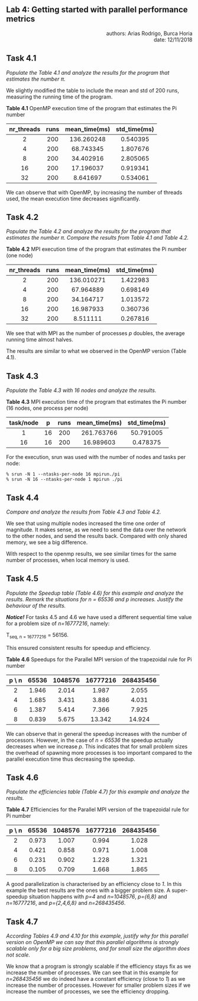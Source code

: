 ## Lab 4: Getting started with parallel performance metrics

<div style="text-align: right">authors: Arias Rodrigo, Burca Horia</div>

<div style="text-align: right">date: 12/11/2018</div>

## Task 4.1
*Populate the Table 4.1 and analyze the results for the program that
estimates the number π.*

We slightly modified the table to include the mean and std of 200 runs,
measuring the running time of the program.

**Table 4.1** OpenMP execution time of the program that estimates the Pi number

|nr_threads|runs    |mean_time(ms)   |std_time(ms)|
|:--------:|:------:|:--------------:|:----------:|
|2         |200     |136.260248      |0.540395    |
|4         |200     |68.743345       |1.807676    |
|8         |200     |34.402916       |2.805065    |
|16        |200     |17.196037       |0.919341    |
|32        |200     |8.641697        |0.534061    |

We can observe that with OpenMP, by increasing the number of threads used, the mean
execution time decreases significantly. 

## Task 4.2
*Populate the Table 4.2 and analyze the results for the program that estimates
the number π. Compare the results from Table 4.1 and Table 4.2.*

**Table 4.2** MPI execution time of the program that estimates the Pi number (one node)

|nr_threads|runs    |mean_time(ms)   |std_time(ms)|
|:--------:|:------:|:--------------:|:----------:|
|2         |200     |136.010271      |1.422983    |
|4         |200     |67.964889       |0.698149    |
|8         |200     |34.164717       |1.013572    |
|16        |200     |16.987933       |0.360736    |
|32        |200     |8.511111        |0.267816    |

We see that with MPI as the number of processes *p* doubles, the average running time
almost halves.

The results are similar to what we observed in the OpenMP version
(Table 4.1).

## Task 4.3
*Populate the Table 4.3 with 16 nodes and analyze the results.*

**Table 4.3** MPI execution time of the program that estimates the Pi number 
(16 nodes, one process per node)

|task/node|p       |runs    |mean_time(ms)   |std_time(ms)|
|:-------:|:------:|:------:|:--------------:|:----------:|
|1        |16      |200     |261.763766      |50.791005   |
|16       |16      |200     |16.989603       |0.478375    |

For the execution, srun was used with the number of nodes and tasks per node:

	% srun -N 1 --ntasks-per-node 16 mpirun./pi
	% srun -N 16 --ntasks-per-node 1 mpirun ./pi

## Task 4.4
*Compare and analyze the results from Table 4.3 and Table 4.2.*

We see that using multiple nodes increased the time one order of magnitude. It
makes sense, as we need to send the data over the network to the other nodes,
and send the results back. Compared with only shared memory, we see a big
difference.

With respect to the openmp results, we see similar times for the same number of
processes, when local memory is used.

## Task 4.5
*Populate the Speedup table (Table 4.6) for this example and analyze the results.
Remark the situations for n = 65536 and p increases. Justify the behaviour of
the results.*

***Notice!*** For tasks 4.5 and 4.6 we have used a different sequential time value for a problem size of 
*n=16777216*, namely:

T<sub>seq, n = 16777216</sub> = 56156.

This ensured consistent results for speedup and efficiency.

**Table 4.6** Speedups for the Parallel MPI version of the trapezoidal rule for Pi number

|p \ n        |65536         |1048576       |16777216      |268435456     |
|:-----------:|:------------:|:------------:|:------------:|:------------:|
|2            |1.946         |2.014         |1.987         |2.055         |
|4            |1.685         |3.431         |3.886         |4.031         |
|6            |1.387         |5.414         |7.366         |7.925         |
|8            |0.839         |5.675         |13.342        |14.924        |

We can observe that in general the speedup increases with the number of processors.
However, in the case of *n = 65536* the speedup actually decreases when we increase *p*.
This indicates that for small problem sizes the overhead of spawning more processes is too
important compared to the parallel execution time thus decreasing the speedup.

## Task 4.6
*Populate the efficiencies table (Table 4.7) for this example and analyze
the results.*

**Table 4.7** Efficiencies for the Parallel MPI version of the trapezoidal rule for Pi number

|p \ n        |65536         |1048576       |16777216      |268435456     |
|:-----------:|:------------:|:------------:|:------------:|:------------:|
|2            |0.973         |1.007         |0.994         |1.028         |
|4            |0.421         |0.858         |0.971         |1.008         |
|6            |0.231         |0.902         |1.228         |1.321         |
|8            |0.105         |0.709         |1.668         |1.865         |

A good parallelization is characterised by an efficiency close to *1*.
In this example the best results are the ones with a bigger problem size.
A super-speedup situation happens with *p=4* and *n=1048576*, *p={6,8}* and *n=16777216*,
and *p={2,4,6,8}* and *n=268435456*.

## Task 4.7
*According Tables 4.9 and 4.10 for this example, justify why for this
parallel version on OpenMP we can say that this parallel algorithms is strongly
scalable only for a big size problems, and for small size the algorithm does not scale.*

We know that a program is strongly scalable if the efficiency stays fix as we increase the 
number of processes. We can see that in this example for *n=268435456* we do indeed have a constant
efficiency (close to *1*) as we increase the number of processes.
However for smaller problem sizes if we increase the number of processes,
we see the efficiency dropping.


